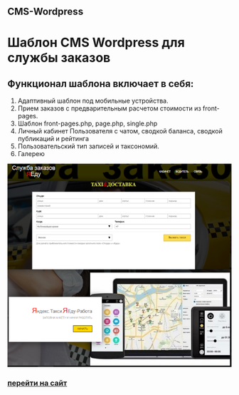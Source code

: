 ## CMS-Wordpress
# Шаблон CMS Wordpress для службы заказов

## Функционал шаблона включает в себя:

1. Адаптивный шаблон под мобильные устройства.
2. Прием заказов с предварительным расчетом стоимости из front-pages.
3. Шаблон front-pages.php, page.php, single.php
4. Личный кабинет Пользователя с чатом, сводкой баланса, сводкой публикаций и рейтинга
5. Пользовательский тип записей и таксономий.
6. Галерею

![Шаблон CMS Wordpress](https://github.com/IgorV-creator/CMS-Wordpress/blob/master/%D1%88%D0%B0%D0%B1%D0%BB%D0%BE%D0%BD%20%D0%AF%D0%95%D0%B4%D1%83.png)

### [перейти на сайт](https://ya-edu.site/)

